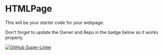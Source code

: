 # HTMLPage

This will be your starter code for your webpage.

Don't forget to update the Owner and Repo in the badge below so it works properly.

[![GitHub Super-Linter](https://github.com/SHH-ICS/html-page-JacobLorSHH/workflows/Lint%20Code%20Base/badge.svg)](https://github.com/marketplace/actions/super-linter)
